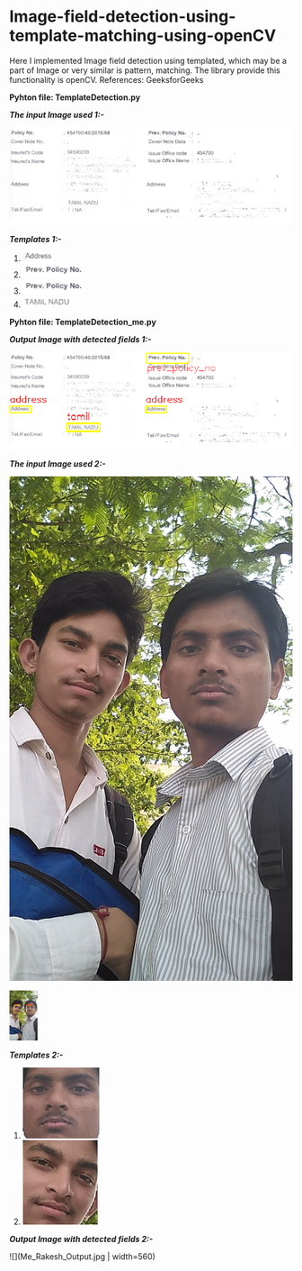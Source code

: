 # Image-field-detection-using-template-matching-using-openCV
Here I implemented Image field detection using templated, which may be a part of Image or very similar is pattern, matching. The library provide this functionality is openCV.
References: GeeksforGeeks

**Pyhton file: TemplateDetection.py**

***The input Image used 1:-***

![](doc.png)

***Templates 1:-***

1. ![](doc_address.png)
2. ![](doc_prev_policy.png)
3. ![](doc_prev_policy.png)
4. ![](tamil.PNG)


**Pyhton file: TemplateDetection_me.py**

***Output Image with detected fields 1:-***

![](Document_Output.png)

***The input Image used 2:-***

![](me2.jpg)

<img src="https://github.com/VivekKrG/Image-field-detection-using-template-matching-using-openCV/blob/master/Me_Rakesh_Output.jpg" width="10%" height="10%">

***Templates 2:-***

1. ![](me.png)
2. ![](rakesh.png)

***Output Image with detected fields 2:-***

![](Me_Rakesh_Output.jpg | width=560)
